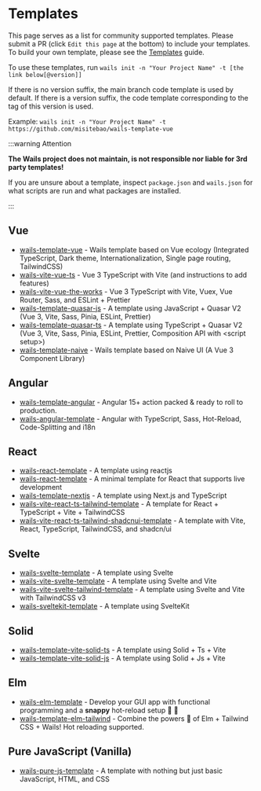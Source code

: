 # Templates

This page serves as a list for community supported templates. Please submit a PR (click `Edit this page` at the bottom)
to include your templates. To build your own template, please see the [Templates](../guides/templates.mdx) guide.

To use these templates, run `wails init -n "Your Project Name" -t [the link below[@version]]`

If there is no version suffix, the main branch code template is used by default. If there is a version suffix, the code template corresponding to the tag of this version is used.

Example: `wails init -n "Your Project Name" -t https://github.com/misitebao/wails-template-vue`

:::warning Attention

**The Wails project does not maintain, is not responsible nor liable for 3rd party templates!**

If you are unsure about a template, inspect `package.json` and `wails.json` for what scripts are run and what packages are installed.

:::

## Vue

- [wails-template-vue](https://github.com/misitebao/wails-template-vue) - Wails template based on Vue ecology (Integrated TypeScript, Dark theme, Internationalization, Single page routing, TailwindCSS)
- [wails-vite-vue-ts](https://github.com/codydbentley/wails-vite-vue-ts) - Vue 3 TypeScript with Vite (and instructions to add features)
- [wails-vite-vue-the-works](https://github.com/codydbentley/wails-vite-vue-the-works) - Vue 3 TypeScript with Vite, Vuex, Vue Router, Sass, and ESLint + Prettier
- [wails-template-quasar-js](https://github.com/sgosiaco/wails-template-quasar-js) - A template using JavaScript + Quasar V2 (Vue 3, Vite, Sass, Pinia, ESLint, Prettier)
- [wails-template-quasar-ts](https://github.com/sgosiaco/wails-template-quasar-ts) - A template using TypeScript + Quasar V2 (Vue 3, Vite, Sass, Pinia, ESLint, Prettier, Composition API with &lt;script setup&gt;)
- [wails-template-naive](https://github.com/tk103331/wails-template-naive) - Wails template based on Naive UI (A Vue 3 Component Library)

## Angular

- [wails-template-angular](https://github.com/mateothegreat/wails-template-angular) - Angular 15+ action packed & ready to roll to production.
- [wails-angular-template](https://github.com/TAINCER/wails-angular-template) - Angular with TypeScript, Sass, Hot-Reload, Code-Splitting and i18n

## React

- [wails-react-template](https://github.com/AlienRecall/wails-react-template) - A template using reactjs
- [wails-react-template](https://github.com/flin7/wails-react-template) - A minimal template for React that supports live development
- [wails-template-nextjs](https://github.com/LGiki/wails-template-nextjs) - A template using Next.js and TypeScript
- [wails-vite-react-ts-tailwind-template](https://github.com/hotafrika/wails-vite-react-ts-tailwind-template) - A template for React + TypeScript + Vite + TailwindCSS
- [wails-vite-react-ts-tailwind-shadcnui-template](https://github.com/Mahcks/wails-vite-react-tailwind-shadcnui-ts) - A template with Vite, React, TypeScript, TailwindCSS, and shadcn/ui

## Svelte

- [wails-svelte-template](https://github.com/raitonoberu/wails-svelte-template) - A template using Svelte
- [wails-vite-svelte-template](https://github.com/BillBuilt/wails-vite-svelte-template) - A template using Svelte and Vite
- [wails-vite-svelte-tailwind-template](https://github.com/BillBuilt/wails-vite-svelte-tailwind-template) - A template using Svelte and Vite with TailwindCSS v3
- [wails-sveltekit-template](https://github.com/h8gi/wails-sveltekit-template) - A template using SvelteKit

## Solid

- [wails-template-vite-solid-ts](https://github.com/xijaja/wails-template-solid-ts) - A template using Solid + Ts + Vite
- [wails-template-vite-solid-js](https://github.com/xijaja/wails-template-solid-js) - A template using Solid + Js + Vite

## Elm

- [wails-elm-template](https://github.com/benjamin-thomas/wails-elm-template) - Develop your GUI app with functional programming and a **snappy** hot-reload setup :tada: :rocket:
- [wails-template-elm-tailwind](https://github.com/rnice01/wails-template-elm-tailwind) - Combine the powers :muscle: of Elm + Tailwind CSS + Wails! Hot reloading supported.

## Pure JavaScript (Vanilla)

- [wails-pure-js-template](https://github.com/KiddoV/wails-pure-js-template) - A template with nothing but just basic JavaScript, HTML, and CSS
